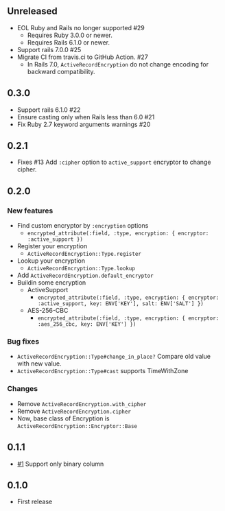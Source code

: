 ## Unreleased

- EOL Ruby and Rails no longer supported #29
  - Requires Ruby 3.0.0 or newer.
  - Requires Rails 6.1.0 or newer.
- Support rails 7.0.0 #25
- Migrate CI from travis.ci to GitHub Action. #27
  - In Rails 7.0, `ActiveRecordEncryption` do not change encoding for backward compatibility.

## 0.3.0

- Support rails 6.1.0 #22
- Ensure casting only when Rails less than 6.0 #21
- Fix Ruby 2.7 keyword arguments warnings #20

## 0.2.1

- Fixes #13 Add `:cipher` option to `active_support` encryptor to change cipher.

## 0.2.0

### New features

- Find custom encryptor by `:encryption` options
  - `encrypted_attribute(:field, :type, encryption: { encryptor: :active_support })`
- Register your encryption
  - `ActiveRecordEncryption::Type.register`
- Lookup your encryption
  - `ActiveRecordEncryption::Type.lookup`
- Add `ActiveRecordEncryption.default_encryptor`
- Buildin some encryption
  - ActiveSupport
    - `encrypted_attribute(:field, :type, encryption: { encryptor: :active_support, key: ENV['KEY'], salt: ENV['SALT'] })`
  - AES-256-CBC
    - `encrypted_attribute(:field, :type, encryption: { encryptor: :aes_256_cbc, key: ENV['KEY'] })`

### Bug fixes

- `ActiveRecordEncryption::Type#change_in_place?` Compare old value with new value.
- `ActiveRecordEncryption::Type#cast` supports TimeWithZone

### Changes

- Remove `ActiveRecordEncryption.with_cipher`
- Remove `ActiveRecordEncryption.cipher`
- Now, base class of Encryption is `ActiveRecordEncryption::Encryptor::Base`

## 0.1.1

- [#1](https://github.com/alpaca-tc/active_record_encryption/pull/1) Support only binary column

## 0.1.0

- First release
